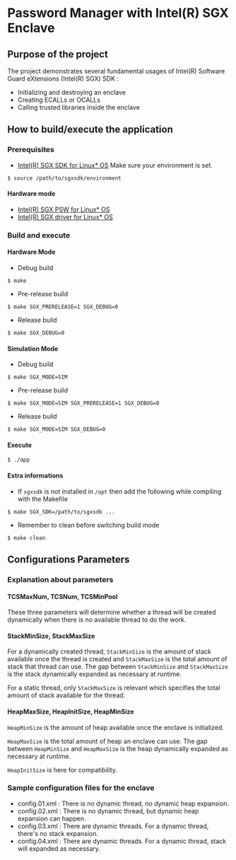 # Password Manager with Intel(R) SGX Enclave

## Purpose of the project

The project demonstrates several fundamental usages of Intel(R) Software Guard eXtensions (Intel(R) SGX) SDK :
* Initializing and destroying an enclave
* Creating ECALLs or OCALLs
* Calling trusted libraries inside the enclave


## How to build/execute the application

### Prerequisites

* [Intel(R) SGX SDK for Linux* OS](https:/github.com/intel/linux-sgx)
Make sure your environment is set.
```
$ source /path/to/sgxsdk/environment
```

#### Hardware mode

* [Intel(R) SGX PSW for Linux* OS](https:/github.com/intel/linux-sgx)
* [Intel(R) SGX driver for Linux* OS](https:/github.com/intel/linux-sgx-driver)

### Build and execute

#### Hardware Mode

* Debug build
```
$ make
```
* Pre-release build
```
$ make SGX_PRERELEASE=1 SGX_DEBUG=0
```
* Release build
```
$ make SGX_DEBUG=0
```

#### Simulation Mode

* Debug build
```
$ make SGX_MODE=SIM
```
* Pre-release build
```
$ make SGX_MODE=SIM SGX_PRERELEASE=1 SGX_DEBUG=0
```
* Release build
```
$ make SGX_MODE=SIM SGX_DEBUG=0
```

#### Execute

```
$ ./app
```

#### Extra informations

* If ```sgxsdk``` is not installed in ```/opt``` then add the following while compiling with the Makefile
```
$ make SGX_SDK=/path/to/sgxsdk ...
```
* Remember to clean before switching build mode
```
$ make clean
```

## Configurations Parameters

### Explanation about parameters

#### TCSMaxNum, TCSNum, TCSMinPool

These three parameters will determine whether a thread will be created dynamically when there is no available thread to do the work.

#### StackMinSize, StackMaxSize

For a dynamically created thread, ```StackMinSize``` is the amount of stack available once the thread is created and ```StackMaxSize``` is the total amount of stack that thread can use. The gap between ```StackMinSize``` and ```StackMaxSize``` is the stack dynamically expanded as necessary at runtime.

For a static thread, only ```StackMaxSize``` is relevant which specifies the total amount of stack available for the thread.

#### HeapMaxSize, HeapInitSize, HeapMinSize

```HeapMinSize``` is the amount of heap available once the enclave is initialized.

```HeapMaxSize``` is the total amount of heap an enclave can use. The gap between ```HeapMinSize``` and ```HeapMaxSize``` is the heap dynamically expanded as necessary at runtime.

```HeapInitSize``` is here for compatibility.

### Sample configuration files for the enclave

* config.01.xml : There is no dynamic thread, no dynamic heap expansion.
* config.02.xml : There is no dynamic thread, but dynamic heap expansion can happen.
* config.03.xml : There are dynamic threads. For a dynamic thread, there's no stack expansion.
* config.04.xml : There are dynamic threads. For a dynamic thread, stack will expanded as necessary.
